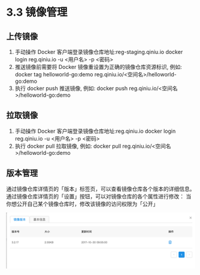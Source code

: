 # 3.3 镜像管理

## 上传镜像
1. 手动操作 Docker 客户端登录镜像仓库地址:reg-staging.qiniu.io
docker login reg.qiniu.io -u <用户名> -p <密码>
2. 推送镜像前需要将 Docker 镜像重设置为正确的镜像仓库资源标识, 例如:
docker tag helloworld-go:demo reg.qiniu.io/<空间名>/helloworld-go:demo
3. 执行 docker push 推送镜像, 例如:
docker push reg.qiniu.io/<空间名>/helloworld-go:demo

## 拉取镜像
1. 手动操作 Docker 客户端登录镜像仓库地址:reg.qiniu.io
docker login reg.qiniu.io -u <用户名> -p <密码>
2. 执行 docker pull 拉取镜像, 例如:
docker pull reg.qiniu.io/<空间名>/helloworld-go:demo

## 版本管理
通过镜像仓库详情页的「版本」标签页，可以查看镜像仓库各个版本的详细信息。
通过镜像仓库详情页的「设置」按钮，可以对镜像仓库的各个属性进行修改：
当你想公开自己某个镜像仓库时，修改该镜像的访问权限为「公开」

![版本管理](_figures/user-guide/image-list.png)